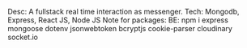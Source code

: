 Desc: A fullstack real time interaction as messenger.
Tech: Mongodb, Express, React JS, Node JS
Note for packages:
BE: npm i express mongoose dotenv jsonwebtoken bcryptjs cookie-parser cloudinary socket.io
